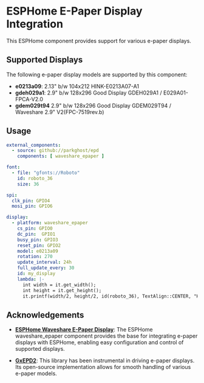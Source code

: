 # ESPHome E-Paper Display Integration

This ESPHome component provides support for various e-paper displays.

## Supported Displays

The following e-paper display models are supported by this component:

- **e0213a09**: 2.13" b/w 104x212 HINK-E0213A07-A1
- **gdeh029a1**: 2.9" b/w 128x296 Good Display GDEH029A1 / E029A01-FPCA-V2.0
- **gdem029t94** 2.9" b/w 128x296 Good Display GDEM029T94 / Waveshare 2.9" V2(FPC-7519rev.b)

## Usage
```yaml
external_components:
  - source: github://parkghost/epd
    components: [ waveshare_epaper ]

font:
  - file: "gfonts://Roboto"
    id: roboto_36
    size: 36

spi:
  clk_pin: GPIO4
  mosi_pin: GPIO6

display:
  - platform: waveshare_epaper
    cs_pin: GPIO0
    dc_pin:  GPIO1
    busy_pin: GPIO3
    reset_pin: GPIO2
    model: e0213a09
    rotation: 270
    update_interval: 24h
    full_update_every: 30
    id: my_display
    lambda: |-
      int width = it.get_width();
      int height = it.get_height();
      it.printf(width/2, height/2, id(roboto_36), TextAlign::CENTER, "Hello World!");
```

## Acknowledgements

- **[ESPHome Waveshare E-Paper Display](https://esphome.io/components/display/waveshare_epaper.html)**: The ESPHome waveshare_epaper component provides the base for integrating e-paper displays with ESPHome, enabling easy configuration and control of supported displays.

- **[GxEPD2](https://github.com/ZinggJM/GxEPD2)**: This library has been instrumental in driving e-paper displays. Its open-source implementation allows for smooth handling of various e-paper models.